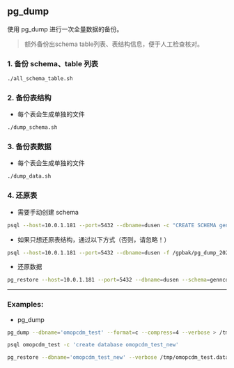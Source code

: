 ## pg_dump

使用 pg_dump 进行一次全量数据的备份。

> 额外备份出schema table列表、表结构信息，便于人工检查核对。

### 1. 备份 schema、table 列表
```bash
./all_schema_table.sh
```

### 2. 备份表结构
- 每个表会生成单独的文件

```bash
./dump_schema.sh
```

### 3. 备份表数据
- 每个表会生成单独的文件

```bash
./dump_data.sh
```

### 4. 还原表
- 需要手动创建 schema 

```bash
psql --host=10.0.1.181 --port=5432 --dbname=dusen -c "CREATE SCHEMA genncdmvv489_incre_model;"
```

- 如果只想还原表结构，通过以下方式（否则，请忽略！）
```bash
psql --host=10.0.1.181 --port=5432 --dbname=dusen -f /gpbak/pg_dump_20230414/schemas/genncdmvv489_incre_model.visits_course_record.sql
```

- 还原数据
```bash
pg_restore --host=10.0.1.181 --port=5432 --dbname=dusen --schema=genncdmvv489_incre_model --table=visits_course_record --verbose /gpbak/pg_dump_20230414/datas/genncdmvv489_incre_model.visits_course_record.data
```

*****

### Examples:
- pg_dump
```bash
pg_dump --dbname='omopcdm_test' --format=c --compress=4 --verbose > /tmp/omopcdm_test.data

psql omopcdm_test -c 'create database omopcdm_test_new'

pg_restore --dbname='omopcdm_test_new' --verbose /tmp/omopcdm_test.data
```
